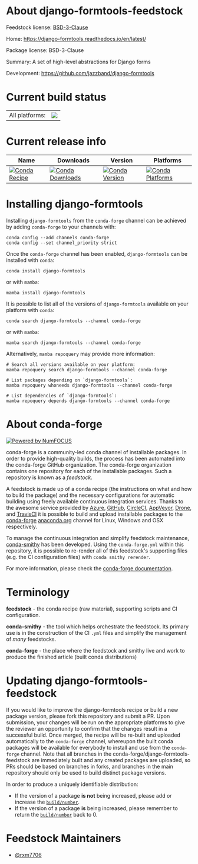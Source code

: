 About django-formtools-feedstock
================================

Feedstock license: [BSD-3-Clause](https://github.com/conda-forge/django-formtools-feedstock/blob/main/LICENSE.txt)

Home: https://django-formtools.readthedocs.io/en/latest/

Package license: BSD-3-Clause

Summary: A set of high-level abstractions for Django forms

Development: https://github.com/jazzband/django-formtools

Current build status
====================


<table><tr><td>All platforms:</td>
    <td>
      <a href="https://dev.azure.com/conda-forge/feedstock-builds/_build/latest?definitionId=20938&branchName=main">
        <img src="https://dev.azure.com/conda-forge/feedstock-builds/_apis/build/status/django-formtools-feedstock?branchName=main">
      </a>
    </td>
  </tr>
</table>

Current release info
====================

| Name | Downloads | Version | Platforms |
| --- | --- | --- | --- |
| [![Conda Recipe](https://img.shields.io/badge/recipe-django--formtools-green.svg)](https://anaconda.org/conda-forge/django-formtools) | [![Conda Downloads](https://img.shields.io/conda/dn/conda-forge/django-formtools.svg)](https://anaconda.org/conda-forge/django-formtools) | [![Conda Version](https://img.shields.io/conda/vn/conda-forge/django-formtools.svg)](https://anaconda.org/conda-forge/django-formtools) | [![Conda Platforms](https://img.shields.io/conda/pn/conda-forge/django-formtools.svg)](https://anaconda.org/conda-forge/django-formtools) |

Installing django-formtools
===========================

Installing `django-formtools` from the `conda-forge` channel can be achieved by adding `conda-forge` to your channels with:

```
conda config --add channels conda-forge
conda config --set channel_priority strict
```

Once the `conda-forge` channel has been enabled, `django-formtools` can be installed with `conda`:

```
conda install django-formtools
```

or with `mamba`:

```
mamba install django-formtools
```

It is possible to list all of the versions of `django-formtools` available on your platform with `conda`:

```
conda search django-formtools --channel conda-forge
```

or with `mamba`:

```
mamba search django-formtools --channel conda-forge
```

Alternatively, `mamba repoquery` may provide more information:

```
# Search all versions available on your platform:
mamba repoquery search django-formtools --channel conda-forge

# List packages depending on `django-formtools`:
mamba repoquery whoneeds django-formtools --channel conda-forge

# List dependencies of `django-formtools`:
mamba repoquery depends django-formtools --channel conda-forge
```


About conda-forge
=================

[![Powered by
NumFOCUS](https://img.shields.io/badge/powered%20by-NumFOCUS-orange.svg?style=flat&colorA=E1523D&colorB=007D8A)](https://numfocus.org)

conda-forge is a community-led conda channel of installable packages.
In order to provide high-quality builds, the process has been automated into the
conda-forge GitHub organization. The conda-forge organization contains one repository
for each of the installable packages. Such a repository is known as a *feedstock*.

A feedstock is made up of a conda recipe (the instructions on what and how to build
the package) and the necessary configurations for automatic building using freely
available continuous integration services. Thanks to the awesome service provided by
[Azure](https://azure.microsoft.com/en-us/services/devops/), [GitHub](https://github.com/),
[CircleCI](https://circleci.com/), [AppVeyor](https://www.appveyor.com/),
[Drone](https://cloud.drone.io/welcome), and [TravisCI](https://travis-ci.com/)
it is possible to build and upload installable packages to the
[conda-forge](https://anaconda.org/conda-forge) [anaconda.org](https://anaconda.org/)
channel for Linux, Windows and OSX respectively.

To manage the continuous integration and simplify feedstock maintenance,
[conda-smithy](https://github.com/conda-forge/conda-smithy) has been developed.
Using the ``conda-forge.yml`` within this repository, it is possible to re-render all of
this feedstock's supporting files (e.g. the CI configuration files) with ``conda smithy rerender``.

For more information, please check the [conda-forge documentation](https://conda-forge.org/docs/).

Terminology
===========

**feedstock** - the conda recipe (raw material), supporting scripts and CI configuration.

**conda-smithy** - the tool which helps orchestrate the feedstock.
                   Its primary use is in the construction of the CI ``.yml`` files
                   and simplify the management of *many* feedstocks.

**conda-forge** - the place where the feedstock and smithy live and work to
                  produce the finished article (built conda distributions)


Updating django-formtools-feedstock
===================================

If you would like to improve the django-formtools recipe or build a new
package version, please fork this repository and submit a PR. Upon submission,
your changes will be run on the appropriate platforms to give the reviewer an
opportunity to confirm that the changes result in a successful build. Once
merged, the recipe will be re-built and uploaded automatically to the
`conda-forge` channel, whereupon the built conda packages will be available for
everybody to install and use from the `conda-forge` channel.
Note that all branches in the conda-forge/django-formtools-feedstock are
immediately built and any created packages are uploaded, so PRs should be based
on branches in forks, and branches in the main repository should only be used to
build distinct package versions.

In order to produce a uniquely identifiable distribution:
 * If the version of a package **is not** being increased, please add or increase
   the [``build/number``](https://docs.conda.io/projects/conda-build/en/latest/resources/define-metadata.html#build-number-and-string).
 * If the version of a package **is** being increased, please remember to return
   the [``build/number``](https://docs.conda.io/projects/conda-build/en/latest/resources/define-metadata.html#build-number-and-string)
   back to 0.

Feedstock Maintainers
=====================

* [@rxm7706](https://github.com/rxm7706/)

